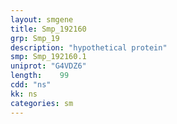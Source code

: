 ```yaml
---
layout: smgene
title: Smp_192160
grp: Smp_19
description: "hypothetical protein"
smp: Smp_192160.1
uniprot: "G4VDZ6"
length:    99
cdd: "ns"
kk: ns
categories: sm
---
```

